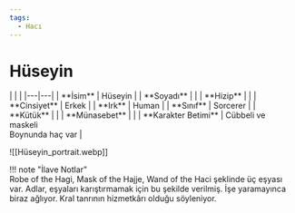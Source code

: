 ```yaml
---
tags:
  - Hacı
---  
```

# Hüseyin   
  
<div class="grid cards" markdown>  
|  |  |  
|---|---|  
| **İsim** | Hüseyin |  
| **Soyadı** |  |  
| **Hizip** |  |  
| **Cinsiyet** | Erkek |  
| **Irk** | Human |  
| **Sınıf** | Sorcerer |  
| **Kütük** |  |  
| **Münasebet** |  |  
| **Karakter Betimi** | Cübbeli ve maskeli<br>Boynunda haç var |  
  
![[Hüseyin_portrait.webp]]  
</div>  
  
!!! note "İlave Notlar"  
	Robe of the Hagi, Mask of the Hajje, Wand of the Haci şeklinde üç eşyası var. Adlar, eşyaları karıştırmamak için bu şekilde verilmiş. İşe yaramayınca biraz ağlıyor. Kral tanrının hizmetkârı olduğu söyleniyor.  
